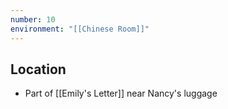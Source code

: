 ```yaml
---
number: 10
environment: "[[Chinese Room]]"
---
```

## Location 
- Part of [[Emily's Letter]] near Nancy's luggage